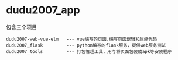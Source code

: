 # dudu2007_app
包含三个项目


    dudu2007-web-vue-elm   --- vue编写的页面,编写页面逻辑和压缩代码
    dudu2007_flask         --- python编写的flask服务，提供web服务测试
    dudu2007_tools         --- 打包管理工具，用与将页面包装成apk等安装程序
